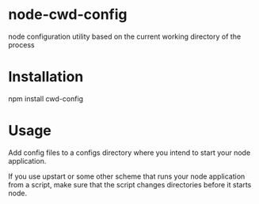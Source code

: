 # node-cwd-config
node configuration utility based on the current working directory of the process

# Installation
npm install cwd-config

# Usage
Add config files to a configs directory where you intend to start your node application.
 
If you use upstart or some other scheme that runs your node application from a script, 
make sure that the script changes directories before it starts node. 


